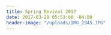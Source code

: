 ```yaml
---
title: Spring Revival 2017
date: 2017-03-29 05:53:00 -04:00
header-image: "/uploads/IMG_2945.JPG"
---
```



